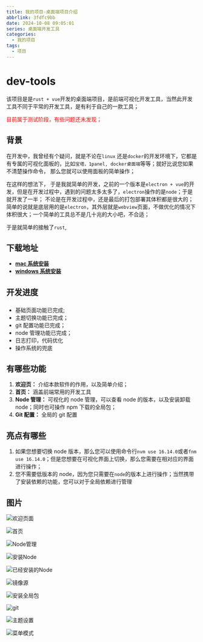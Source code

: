 ```yaml
---
title: 我的项目-桌面端项目介绍
abbrlink: 3fdfc9bb
date: 2024-10-08 09:05:01
series: 桌面端开发工具
categories:
  - 我的项目
tags:
  - 项目
---
```


# dev-tools

该项目是是`rust + vue`开发的桌面端项目，是前端可视化开发工具，当然此开发工具不同于平常的开发工具，是有利于自己的一款工具；

<font color="#ff0000">目前属于测试阶段，有些问题还未发现；</font>

## 背景

在开发中，我曾经有个疑问，就是不论在`linux` 还是`docker`的开发环境下，它都是有专属的可视化面板的，比如`宝塔，1panel, docker桌面端`等等；就好比说您如果不清楚操作命令， 那么您就可以使用面板的简单操作；

在这样的想法下， 于是我就简单的开发，之前的一个版本是`electron + vue`的开发，但是在开发过程中，遇到的问题太多太多了，`electron`操作的是`node`；于是就开发了一半； 不论是在开发过程中，还是最后的打包部署其体积都是很大的；简单的说就是底层用的是`electron`，其外层就是`webview`页面，不做优化的情况下体积很大；一个简单的工具总不是几十兆的大小吧，不合适；

于是就简单的接触了`rust`,

## 下载地址

- [**mac 系统安装**](https://wangxiaoze-view.github.io/picx-images-hosting/app/dev-tools/0.0.1/dev-tools_0.0.1_aarch64.dmg)
- [**windows 系统安装**](https://wangxiaoze-view.github.io/picx-images-hosting/app/dev-tools/0.0.1/dev-tools_0.0.1_x64-setup.exe)

## 开发进度

### <Badge type="info" text="已完成" />

- 基础页面功能已完成;
- 主题切换功能已完成；
- git 配置功能已完成；
- node 管理功能已完成；
- 日志打印，代码优化
- 操作系统的兜底

## 有哪些功能

1. **欢迎页：** 介绍本款软件的作用，以及简单介绍；
2. **首页：** 涵盖前端常用的开发工具
3. **Node 管理：** 可视化的 node 管理，可以查看 node 的版本，以及安装卸载 node；同时也可操作 npm 下载的全局包；
4. **Git 配置：** 全局的 git 配置

## 亮点有哪些

1. 如果您想要切换 node 版本，那么您可以使用命令行`nvm use 16.14.0`或者`fnm use 16.14.0`；但是您想要在可视化界面上切换，那么您需要在相对应的界面进行操作；
2. 您不需要低版本的 node，因为您只需要在`node`的版本上进行操作；当然携带了安装依赖的功能，您可以对于全局依赖进行管理

## 图片

![欢迎页面](https://wangxiaoze-view.github.io/picx-images-hosting/images/image.3k7wazx9ha.webp)

![首页](https://wangxiaoze-view.github.io/picx-images-hosting/images/image.lyl6vzj1.webp)

![Node管理](https://wangxiaoze-view.github.io/picx-images-hosting/images/image.4n7llvv3zq.webp)

![安装Node](https://wangxiaoze-view.github.io/picx-images-hosting/images/image.231r98vwy8.webp)

![已经安装的Node](https://wangxiaoze-view.github.io/picx-images-hosting/images/image.6pne9xv39s.webp)

![镜像源](https://wangxiaoze-view.github.io/picx-images-hosting/images/image.32humf03cq.webp)

![安装全局包](https://wangxiaoze-view.github.io/picx-images-hosting/images/image.5fkh3mew3s.webp)

![git](https://wangxiaoze-view.github.io/picx-images-hosting/images/image.7sn3ktth5u.webp)

![主题设置](https://wangxiaoze-view.github.io/picx-images-hosting/images/image.lyl71441.webp)

![菜单模式](https://wangxiaoze-view.github.io/picx-images-hosting/images/image.2rv0t9ntpo.webp)
